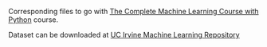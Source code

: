Corresponding files to go with [The Complete Machine Learning Course with Python](https://www.udemy.com/machine-learning-course-with-python/) course.

Dataset can be downloaded at [UC Irvine Machine Learning Repository](http://archive.ics.uci.edu/ml/index.php)